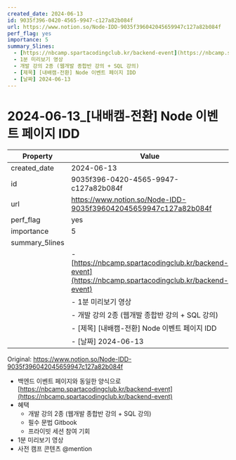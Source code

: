 ```yaml
---
created_date: 2024-06-13
id: 9035f396-0420-4565-9947-c127a82b084f
url: https://www.notion.so/Node-IDD-9035f396042045659947c127a82b084f
perf_flag: yes
importance: 5
summary_5lines:
  - [https://nbcamp.spartacodingclub.kr/backend-event](https://nbcamp.spartacodingclub.kr/backend-event)
  - 1분 미리보기 영상
  - 개발 강의 2종 (웹개발 종합반 강의 + SQL 강의)
  - [제목] [내배캠-전환] Node 이벤트 페이지 IDD
  - [날짜] 2024-06-13
---
```


# 2024-06-13_[내배캠-전환] Node 이벤트 페이지 IDD

| Property | Value |
| --- | --- |
| created_date | 2024-06-13 |
| id | 9035f396-0420-4565-9947-c127a82b084f |
| url | https://www.notion.so/Node-IDD-9035f396042045659947c127a82b084f |
| perf_flag | yes |
| importance | 5 |
| summary_5lines | |
|  | - [https://nbcamp.spartacodingclub.kr/backend-event](https://nbcamp.spartacodingclub.kr/backend-event) |
|  | - 1분 미리보기 영상 |
|  | - 개발 강의 2종 (웹개발 종합반 강의 + SQL 강의) |
|  | - [제목] [내배캠-전환] Node 이벤트 페이지 IDD |
|  | - [날짜] 2024-06-13 |

Original: https://www.notion.so/Node-IDD-9035f396042045659947c127a82b084f

- 백엔드 이벤트 페이지와 동일한 양식으로
  [https://nbcamp.spartacodingclub.kr/backend-event](https://nbcamp.spartacodingclub.kr/backend-event)
- 혜택
  - 개발 강의 2종 (웹개발 종합반 강의 + SQL 강의)
  - 필수 문법 Gitbook
  - 프라이빗 세션 참여 기회
- 1분 미리보기 영상
- 사전 캠프 콘텐츠 
  @mention

